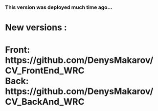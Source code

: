 <h3>This version was deployed much time ago... <h3/>
<h1>New versions : <h1/>
    Front: https://github.com/DenysMakarov/CV_FrontEnd_WRC <br/>
    Back: https://github.com/DenysMakarov/CV_BackAnd_WRC